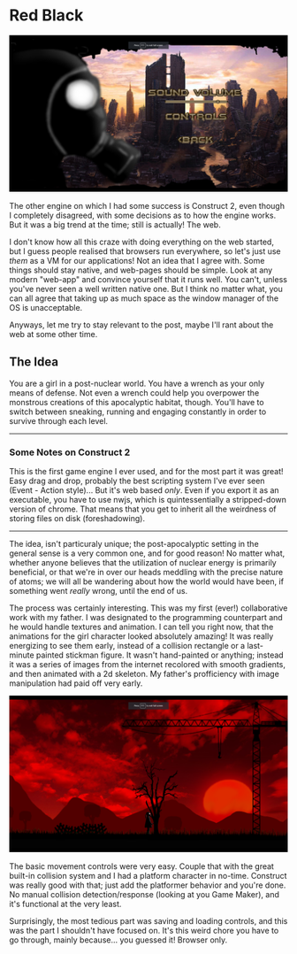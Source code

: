 # Red Black
![Alt text](topic-red-black-head.png?raw=True "Red Black Menu screenshot")

The other engine on which I had some success is Construct 2, even though I completely disagreed, with some
decisions as to how the engine works. But it was a big trend at the time; still is actually! The web.

I don't know how all this craze with doing everything on the web started, but I guess people realised that browsers run
everywhere, so let's just use *them* as a VM for our applications! Not an idea that I agree with. Some things should stay
native, and web-pages should be simple. Look at any modern "web-app" and convince yourself that it runs well. You can't,
unless you've never seen a well written native one. But I think no matter what, you can all agree that taking up as much space
as the window manager of the OS is unacceptable.

Anyways, let me try to stay relevant to the post, maybe I'll rant about the web at some other time.

## The Idea
You are a girl in a post-nuclear world. You have a wrench as your only means of  defense. Not even a wrench could help you overpower the monstrous creations of this apocalyptic habitat, though. You'll have to switch between sneaking, running and engaging constantly in order to survive through each level.

---
### Some Notes on Construct 2
This is the first game engine I ever used, and for the most part it was great! Easy drag and drop, probably the best scripting system I've ever seen (Event - Action style)... But it's web based *only*. Even if you export it as an executable, you have to use nwjs, which is quintessentially a stripped-down version of chrome. That means that you get to inherit all the weirdness of storing files on disk (foreshadowing).

---

The idea, isn't particuraly unique; the post-apocalyptic setting in the general sense is a very common one, and for good reason! No matter what, whether anyone believes that the utilization of nuclear energy is primarily beneficial, or that we're in over our heads meddling with the precise nature of atoms; we will all be wandering about how the world would have been, if something went _really_ wrong, until the end of us.

The process was certainly interesting. This was my first (ever!) collaborative work with my father. I was designated to the programming counterpart and he would handle textures and animation. I can tell you right now, that the animations for the girl character looked absolutely amazing! It was really energizing to see them early, instead of a collision rectangle or a last-minute painted stickman figure. It wasn't hand-painted or anything; instead it was a series of images from the internet recolored with smooth gradients, and then animated with a 2d skeleton. My father's profficiency with image manipulation had paid off very early.

![alt-text](topic-red-black-gameplay.png?raw=True "Red Black gameplay screenshot")

The basic movement controls were very easy. Couple that with the great built-in collision system and I had a platform character in no-time. Construct was really good with that; just add the platformer behavior and you're done. No manual collision detection/response (looking at you Game Maker), and it's functional at the very least.

Surprisingly, the most tedious part was saving and loading controls, and this was the part I shouldn't have focused on. It's this weird chore you have to go through, mainly because... you guessed it! Browser only.